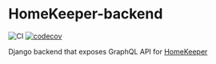 # HomeKeeper-backend
![CI](https://github.com/MariuszBielecki288728/HomeKeeper-backend/workflows/CI/badge.svg?branch=main) [![codecov](https://codecov.io/gh/MariuszBielecki288728/HomeKeeper-backend/branch/main/graph/badge.svg?token=7yzvV8BGGr)](https://codecov.io/gh/MariuszBielecki288728/HomeKeeper-backend)

Django backend that exposes GraphQL API for [HomeKeeper](https://github.com/Zjonn/HomeKeeper)
